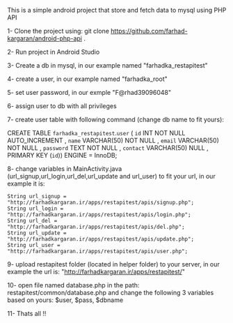 This is a simple android project that store and fetch data to mysql using PHP API


1- Clone the project using: git clone https://github.com/farhad-kargaran/android-php-api .

2- Run project in Android Studio

3- Create a db in mysql, in our example named "farhadka_restapitest"

4- create a user, in our example named "farhadka_root"

5- set user password, in our exmple "F@rhad39096048"

6- assign user to db with all privileges

7- create user table with following command (change db name to fit yours):

CREATE TABLE `farhadka_restapitest`.`user` ( `id` INT NOT NULL AUTO_INCREMENT , `name` VARCHAR(50) NOT NULL , `email` VARCHAR(50) NOT NULL , `password` TEXT NOT NULL , `contact` VARCHAR(50) NULL , PRIMARY KEY (`id`)) ENGINE = InnoDB; 

8- change variables in MainActivity.java (url_signup,url_login,url_del,url_update and url_user) to fit your url, in our example it is:

    String url_signup = "http://farhadkargaran.ir/apps/restapitest/apis/signup.php";
    String url_login = "http://farhadkargaran.ir/apps/restapitest/apis/login.php";
    String url_del = "http://farhadkargaran.ir/apps/restapitest/apis/del.php";
    String url_update = "http://farhadkargaran.ir/apps/restapitest/apis/update.php";
    String url_user = "http://farhadkargaran.ir/apps/restapitest/apis/user.php";

9- upload restapitest folder (located in helper folder) to your server, in our example the url is: "http://farhadkargaran.ir/apps/restapitest/"

10- open file named database.php in the path: restapitest/common/database.php and change the following 3 variables based on yours:
    $user, $pass, $dbname

11- Thats all !!
